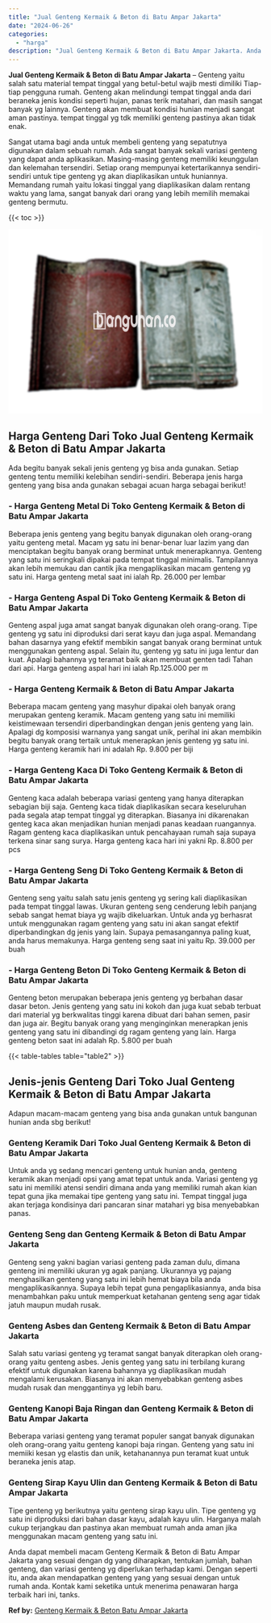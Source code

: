 ```yaml
---
title: "Jual Genteng Kermaik & Beton di Batu Ampar Jakarta"
date: "2024-06-26"
categories: 
  - "harga"
description: "Jual Genteng Kermaik & Beton di Batu Ampar Jakarta. Anda dapat membeli macam Genteng Kermaik & Beton di Batu Ampar Jakarta yang sesuai dengan dg yang diharap..."
---
```


**Jual Genteng Kermaik & Beton di Batu Ampar Jakarta** – Genteng yaitu salah satu material tempat tinggal yang betul-betul wajib mesti dimiliki Tiap-tiap pengguna rumah. Genteng akan melindungi tempat tinggal anda dari beraneka jenis kondisi seperti hujan, panas terik matahari, dan masih sangat banyak yg lainnya. Genteng akan membuat kondisi hunian menjadi sangat aman pastinya. tempat tinggal yg tdk memiliki genteng pastinya akan tidak enak.

Sangat utama bagi anda untuk membeli genteng yang sepatutnya digunakan dalam sebuah rumah. Ada sangat banyak sekali variasi genteng yang dapat anda aplikasikan. Masing-masing genteng memiliki keunggulan dan kelemahan tersendiri. Setiap orang mempunyai ketertarikannya sendiri-sendiri untuk tipe genteng yg akan diaplikasikan untuk huniannya. Memandang rumah yaitu lokasi tinggal yang diaplikasikan dalam rentang waktu yang lama, sangat banyak dari orang yang lebih memilih memakai genteng bermutu.

{{< toc >}}

![Jual Genteng Kermaik & Beton di Batu Ampar Jakarta](/images/genteng-minimalis-murah18.png)

## Harga Genteng Dari Toko Jual Genteng Kermaik & Beton di Batu Ampar Jakarta

Ada begitu banyak sekali jenis genteng yg bisa anda gunakan. Setiap genteng tentu memiliki kelebihan sendiri-sendiri. Beberapa jenis harga genteng yang bisa anda gunakan sebagai acuan harga sebagai berikut!

### \- Harga Genteng Metal Di Toko Genteng Kermaik & Beton di Batu Ampar Jakarta

Beberapa jenis genteng yang begitu banyak digunakan oleh orang-orang yaitu genteng metal. Macam yg satu ini benar-benar luar lazim yang dan menciptakan begitu banyak orang berminat untuk menerapkannya. Genteng yang satu ini seringkali dipakai pada tempat tinggal minimalis. Tampilannya akan lebih memukau dan cantik jika mengaplikasikan macam genteng yg satu ini. Harga genteng metal saat ini ialah Rp. 26.000 per lembar

### \- Harga Genteng Aspal Di Toko Genteng Kermaik & Beton di Batu Ampar Jakarta

Genteng aspal juga amat sangat banyak digunakan oleh orang-orang. Tipe genteng yg satu ini diproduksi dari serat kayu dan juga aspal. Memandang bahan dasarnya yang efektif membikin sangat banyak orang berminat untuk menggunakan genteng aspal. Selain itu, genteng yg satu ini juga lentur dan kuat. Apalagi bahannya yg teramat baik akan membuat genten tadi Tahan dari api. Harga genteng aspal hari ini ialah Rp.125.000 per m

### \- Harga Genteng Kermaik & Beton di Batu Ampar Jakarta

Beberapa macam genteng yang masyhur dipakai oleh banyak orang merupakan genteng keramik. Macam genteng yang satu ini memiliki keistimewaan tersendiri diperbandingkan dengan jenis genteng yang lain. Apalagi dg komposisi warnanya yang sangat unik, perihal ini akan membikin begitu banyak orang tertaik untuk menerapkan jenis genteng yg satu ini. Harga genteng keramik hari ini adalah Rp. 9.800 per biji

### \- Harga Genteng Kaca Di Toko Genteng Kermaik & Beton di Batu Ampar Jakarta

Genteng kaca adalah beberapa variasi genteng yang hanya diterapkan sebagian biji saja. Genteng kaca tidak diaplikasikan secara keseluruhan pada segala atap tempat tinggal yg diterapkan. Biasanya ini dikarenakan genteg kaca akan menjadikan hunian menjadi panas keadaan ruangannya. Ragam genteng kaca diaplikasikan untuk pencahayaan rumah saja supaya terkena sinar sang surya. Harga genteng kaca hari ini yakni Rp. 8.800 per pcs

### \- Harga Genteng Seng Di Toko Genteng Kermaik & Beton di Batu Ampar Jakarta

Genteng seng yaitu salah satu jenis genteng yg sering kali diaplikasikan pada tempat tinggal lawas. Ukuran genteng seng cenderung lebih panjang sebab sangat hemat biaya yg wajib dikeluarkan. Untuk anda yg berhasrat untuk menggunakan ragam genteng yang satu ini akan sangat efektif diperbandingkan dg jenis yang lain. Supaya pemasangannya paling kuat, anda harus memakunya. Harga genteng seng saat ini yaitu Rp. 39.000 per buah

### \- Harga Genteng Beton Di Toko Genteng Kermaik & Beton di Batu Ampar Jakarta

Genteng beton merupakan beberapa jenis genteng yg berbahan dasar dasar beton. Jenis genteng yang satu ini kokoh dan juga kuat sebab terbuat dari material yg berkwalitas tinggi karena dibuat dari bahan semen, pasir dan juga air. Begitu banyak orang yang menginginkan menerapkan jenis genteng yang satu ini dibandingi dg ragam genteng yang lain. Harga genteng beton saat ini adalah Rp. 5.800 per buah

{{< table-tables table="table2" >}}

## Jenis-jenis Genteng Dari Toko Jual Genteng Kermaik & Beton di Batu Ampar Jakarta

Adapun macam-macam genteng yang bisa anda gunakan untuk bangunan hunian anda sbg berikut!

### Genteng Keramik Dari Toko Jual Genteng Kermaik & Beton di Batu Ampar Jakarta

Untuk anda yg sedang mencari genteng untuk hunian anda, genteng keramik akan menjadi opsi yang amat tepat untuk anda. Variasi genteng yg satu ini memiliki atensi sendiri dimana anda yang memiliki rumah akan kian tepat guna jika memakai tipe genteng yang satu ini. Tempat tinggal juga akan terjaga kondisinya dari pancaran sinar matahari yg bisa menyebabkan panas.

### Genteng Seng dan Genteng Kermaik & Beton di Batu Ampar Jakarta

Genteng seng yakni bagian variasi genteng pada zaman dulu, dimana genteng ini memiliki ukuran yg agak panjang. Ukurannya yg pajang menghasilkan genteng yang satu ini lebih hemat biaya bila anda mengaplikasikannya. Supaya lebih tepat guna pengaplikasiannya, anda bisa menambahkan paku untuk memperkuat ketahanan genteng seng agar tidak jatuh maupun mudah rusak.

### Genteng Asbes dan Genteng Kermaik & Beton di Batu Ampar Jakarta

Salah satu variasi genteng yg teramat sangat banyak diterapkan oleh orang-orang yaitu genteng asbes. Jenis genteg yang satu ini terbilang kurang efektif untuk digunakan karena bahannya yg diaplikasikan mudah mengalami kerusakan. Biasanya ini akan menyebabkan genteng asbes mudah rusak dan menggantinya yg lebih baru.

### Genteng Kanopi Baja Ringan dan Genteng Kermaik & Beton di Batu Ampar Jakarta

Beberapa variasi genteng yang teramat populer sangat banyak digunakan oleh orang-orang yaitu genteng kanopi baja ringan. Genteng yang satu ini memiiki kesan yg elastis dan unik, ketahanannya pun teramat kuat untuk beraneka jenis atap.

### Genteng Sirap Kayu Ulin dan Genteng Kermaik & Beton di Batu Ampar Jakarta

Tipe genteng yg berikutnya yaitu genteng sirap kayu ulin. Tipe genteng yg satu ini diproduksi dari bahan dasar kayu, adalah kayu ulin. Harganya malah cukup terjangkau dan pastinya akan membuat rumah anda aman jika menggunakan macam genteng yang satu ini.

Anda dapat membeli macam Genteng Kermaik & Beton di Batu Ampar Jakarta yang sesuai dengan dg yang diharapkan, tentukan jumlah, bahan genteng, dan variasi genteng yg diperlukan terhadap kami. Dengan seperti itu, anda akan mendapatkan genteng yang yang sesuai dengan untuk rumah anda. Kontak kami seketika untuk menerima penawaran harga terbaik hari ini, tanks.

**Ref by:**  [Genteng Kermaik & Beton  Batu Ampar Jakarta](https://id.wikipedia.org/wiki/Genteng)

